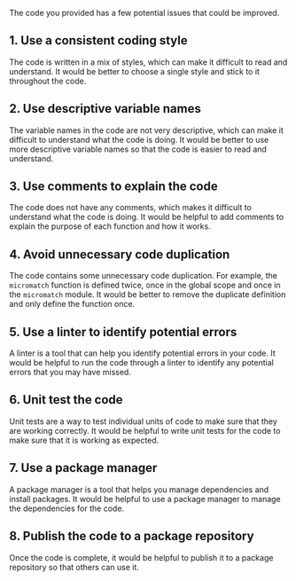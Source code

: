 The code you provided has a few potential issues that could be improved.

## 1. Use a consistent coding style

The code is written in a mix of styles, which can make it difficult to read and understand. It would be better to choose a single style and stick to it throughout the code.

## 2. Use descriptive variable names

The variable names in the code are not very descriptive, which can make it difficult to understand what the code is doing. It would be better to use more descriptive variable names so that the code is easier to read and understand.

## 3. Use comments to explain the code

The code does not have any comments, which makes it difficult to understand what the code is doing. It would be helpful to add comments to explain the purpose of each function and how it works.

## 4. Avoid unnecessary code duplication

The code contains some unnecessary code duplication. For example, the `micromatch` function is defined twice, once in the global scope and once in the `micromatch` module. It would be better to remove the duplicate definition and only define the function once.

## 5. Use a linter to identify potential errors

A linter is a tool that can help you identify potential errors in your code. It would be helpful to run the code through a linter to identify any potential errors that you may have missed.

## 6. Unit test the code

Unit tests are a way to test individual units of code to make sure that they are working correctly. It would be helpful to write unit tests for the code to make sure that it is working as expected.

## 7. Use a package manager

A package manager is a tool that helps you manage dependencies and install packages. It would be helpful to use a package manager to manage the dependencies for the code.

## 8. Publish the code to a package repository

Once the code is complete, it would be helpful to publish it to a package repository so that others can use it.
